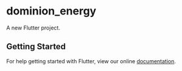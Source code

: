 # dominion_energy

A new Flutter project.

## Getting Started

For help getting started with Flutter, view our online
[documentation](https://flutter.io/).
